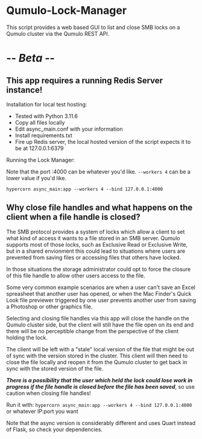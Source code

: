 # Qumulo-Lock-Manager

This script provides a web based GUI to list and close SMB locks on a Qumulo cluster via the Qumulo REST API.  

# -- *Beta* --

## This app requires a running Redis Server instance!

Installation for local test hosting:

- Tested with Python 3.11.6
- Copy all files locally
- Edit async_main.conf with your information
- Install requirements.txt
- Fire up Redis server, the local hosted version of the script expects it to be at 127.0.0.1:6379

Running the Lock Manager:

Note that the port :4000 can be whatever you'd like.  `--workers 4` can be a lower value if you'd like.

`hypercorn async_main:app --workers 4 --bind 127.0.0.1:4000`


## Why close file handles and what happens on the client when a file handle is closed?

The SMB protocol provides a system of locks which allow a client to set what kind of access it wants to a file stored in an SMB server.  Qumulo
supports most of those locks, such as Exclusive Read or Exclusive Write, but in a shared envionment this could lead to situations where users are
prevented from saving files or accessing files that others have locked.

In those situations the storage administrator could opt to force the closure of this file handle to allow other users access to the file.

Some very common example scenarios are when a user can't save an Excel spreasheet that another user has opened, or when the Mac Finder's Quick Look file previewer
triggered by one user prevents another user from saving a Photoshop or other graphics file.

Selecting and closing file handles via this app will close the handle on the Qumulo cluster side, but the client will still have the file open on its end and there will be no
perceptible change from the perspective of the client holding the lock.  

The client will be left with a "stale" local version of the file that might be out of sync with the version stored in the cluster.  This client will then need to close the file 
locally and reopen it from the Qumulo cluster to get back in sync with the stored version of the file.  

**_There is a possibility that the user which held the lock could lose work in progress if the file handle is closed before the file has been saved_**, so use caution when closing file handles!

Run it with: `hypercorn async_main:app --workers 4 --bind 127.0.0.1:4000` or whatever IP:port you want

Note that the async version is considerably different and uses Quart instead of Flask, so check your dependencies.


